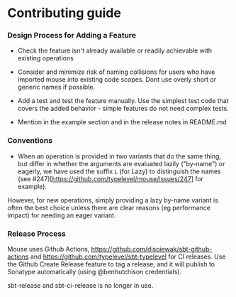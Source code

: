 # Contributing guide

### Design Process for Adding a Feature

* Check the feature isn't already available or readily achievable with existing operations

* Consider and minimize risk of naming collisions for users who have imported mouse into existing code scopes. Dont use overly
  short or generic names if possible.

* Add a test and test the feature manually. Use the simplest test code that covers the added behavior - simple features do not need complex tests.

* Mention in the example section and in the release notes in README.md

### Conventions

* When an operation is provided in two variants that do the same thing, but differ in whether the arguments are evaluated lazily ("by-name") or eagerly, we have used the suffix `L` (for Lazy) to distinguish the names (see #247)[https://github.com/typelevel/mouse/issues/247] for example).

However, for new operations, simply providing a lazy by-name variant is often the best choice unless there are clear reasons (eg performance impact) for needing an eager variant.

### Release Process

Mouse uses Github Actions, https://github.com/djspiewak/sbt-github-actions and https://github.com/typelevel/sbt-typelevel for CI releases. Use the Github Create Release feature to tag a release, and it will publish to Sonatype automatically (using @benhutchison credentials).

sbt-release and sbt-ci-release is no longer in use.
